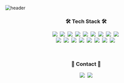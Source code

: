 ![header](https://capsule-render.vercel.app/api?type=waving&height=200&text=Toygoon&fontAlign=80&fontAlignY=40&color=gradient)

<h3 align="center">🛠 Tech Stack 🛠</h3>

<p align="center">
  <img src="https://img.shields.io/badge/Java-007396?style=flat-square&logo=Java&logoColor=white"/></a>&nbsp 
  <img src="https://img.shields.io/badge/C-A8B9CC?style=flat-square&logo=C&logoColor=white"/></a>&nbsp 
  <img src="https://img.shields.io/badge/C++-00599C?style=flat-square&logo=C%2B%2B&logoColor=white"/></a>&nbsp 
  <img src="https://img.shields.io/badge/C%23-239120?style=flat-square&logo=csharp&logoColor=white"/></a>&nbsp 
  <img src="https://img.shields.io/badge/Python-3766AB?style=flat-square&logo=Python&logoColor=white"/></a>&nbsp 
  <img src="https://img.shields.io/badge/Swift-F05138?style=flat-square&logo=Swift&logoColor=white"/></a>&nbsp 
  <img src="https://img.shields.io/badge/.NET-512BD4?style=flat-square&logo=.net&logoColor=white"/></a>&nbsp 
  <img src="https://img.shields.io/badge/Apache Tomcat-F8DC75?style=flat-square&logo=apachetomcat&logoColor=white"/></a>&nbsp
  <img src="https://img.shields.io/badge/Assembly-071D49?style=flat-squar&logoColor=white"/></a>&nbsp 
  <br>
  <img src="https://img.shields.io/badge/Rust-000000?style=flat-square&logo=rust&logoColor=white"/></a>&nbsp 
  <img src="https://img.shields.io/badge/Javascript-ffb13b?style=flat-square&logo=javascript&logoColor=white"/></a>&nbsp
  <img src="https://img.shields.io/badge/HTML5-E34F26?style=flat-square&logo=HTML5&logoColor=white"/></a>&nbsp 
  <img src="https://img.shields.io/badge/CSS-1572B6?style=flat-square&logo=css3&logoColor=white"/></a>&nbsp 
  <img src="https://img.shields.io/badge/PHP-777BB4?style=flat-square&logo=PHP&logoColor=white"/></a>&nbsp 
  <img src="https://img.shields.io/badge/Mysql-4479A1?style=flat-square&logo=MySql&logoColor=white"/></a>&nbsp 
  <img src="https://img.shields.io/badge/R-276DC3?style=flat-square&logo=R&logoColor=white"/></a>&nbsp 
  <img src="https://img.shields.io/badge/SpringBoot-6DB33F?style=flat-square&logo=Spring&logoColor=white"/></a>&nbsp
</p>

<br>

<h3 align="center"> 🧸 Contact 🧸 </h3>
<p align="center">
  <a href="https://toygoon.com"><img src="https://img.shields.io/badge/Website-4285F4?style=flat-square&logo=googlechrome&logoColor=white&link=https://toygoon.com"/></a>&nbsp
  <a href="mailto:iam@toygoon.com"><img src="https://img.shields.io/badge/Gmail-d14836?style=flat-square&logo=Gmail&logoColor=white&link=iam@toygoon.com"/></a>
</p>
<br>
